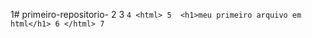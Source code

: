 1# primeiro-repositorio-
2
3  ```
4 <html>
5  <h1>meu primeiro arquivo em html</h1>
6 </html>
7 ```
